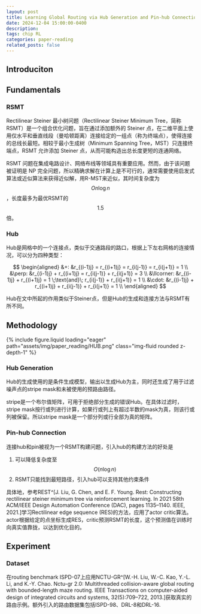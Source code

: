 ```yaml
---
layout: post
title: Learning Global Routing via Hub Generation and Pin-hub Connection
date: 2024-12-04 15:00:00-0400
description:
tags: chip RL
categories: paper-reading
related_posts: false
---
```


## Introduciton

## Fundamentals

### RSMT

Rectilinear Steiner 最小树问题（Rectilinear Steiner Minimum Tree，简称 RSMT）是一个组合优化问题，旨在通过添加额外的 Steiner 点，在二维平面上使用仅水平和垂直线段（曼哈顿距离）连接给定的一组点（称为终端点），使得连接的总线长最短。相较于最小生成树（Minimum Spanning Tree，MST）只连接终端点，RSMT 允许添加 Steiner 点，从而可能构造出总长度更短的连通网络。

RSMT 问题在集成电路设计、网络布线等领域具有重要应用。然而，由于该问题被证明是 NP 完全问题，所以精确求解在计算上是不可行的，通常需要使用启发式算法或近似算法来获得近似解，用R-MST来近似，其时间复杂度为$$On\log n$$，长度最多为最优RSMT的$$1.5$$倍。

### Hub

Hub是网格中的一个连接点，类似于交通路段的路口，根据上下左右网格的连接情况，可以分为四种类型：

$$
\begin{aligned}
&+: &r_{(i-1)j} = r_{(i+1)j} = r_{i(j-1)} = r_{i(j+1)} = 1 \\
&\perp: &r_{(i-1)j} + r_{(i+1)j} = r_{i(j-1)} + r_{i(j+1)} = 3 \\
&\llcorner: &r_{(i-1)j} + r_{(i+1)j} = 1 \;\text{and}\; r_{i(j-1)} + r_{i(j+1)} = 1 \\
&\cdot: &r_{(i-1)j} + r_{(i+1)j} + r_{i(j-1)} + r_{i(j+1)} = 1 \\
\end{aligned}
$$

Hub在文中所起的作用类似于Steiner点，但是Hub的生成和连接方法与RSMT有所不同。

## Methodology

{% include figure.liquid loading="eager" path="assets/img/paper_reading/HUB.png" class="img-fluid rounded z-depth-1" %}

### Hub Generation

Hub的生成使用的是条件生成模型，输出以生成Hub为主，同时还生成了用于过滤噪声点的stripe mask和未被使用的预路由路径。

stripe是一个布尔值矩阵，可用于拒绝部分生成的错误Hub。在具体过滤时，stripe mask按行或列进行计算，如果行或列上有超过半数的mask为真，则该行或列被保留。所以stripe mask是一个部分列或行全部为真的矩阵。

### Pin-hub Connection

连接hub和pin被视为一个RSMT构建问题，引入hub的构建方法的好处是
1. 可以降低复杂度至$$O(n\log n)$$
1. RSMT只能找到最短路径，引入hub可以支持其他约束条件

具体地，参考REST^[J. Liu, G. Chen, and E. F. Young. Rest: Constructing rectilinear steiner minimum tree via reinforcement learning. In 2021 58th ACM/IEEE Design Automation Conference (DAC), pages 1135–1140. IEEE, 2021.]学习Rectilinear edge sequence (RES)的方法，应用了actor critic算法。actor根据给定的点坐标生成RES，critic预测RSMT的长度，这个预测值在训练时向真实值靠拢，以达到优化目的。

## Experiment

### Dataset

在routing benchmark ISPD-07上应用NCTU-GR^[W.-H. Liu, W.-C. Kao, Y.-L. Li, and K.-Y. Chao. Nctu-gr 2.0: Multithreaded collision-aware global routing with bounded-length maze routing. IEEE Transactions on computer-aided design of integrated circuits and systems, 32(5):709–722, 2013.]获取真实的路由示例。额外引入的路由数据集包括ISPD-98、DRL-8和DRL-16.